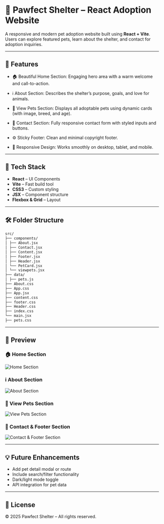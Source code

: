 # 🐾 Pawfect Shelter – React Adoption Website

A responsive and modern pet adoption website built using **React + Vite**.  
Users can explore featured pets, learn about the shelter, and contact for adoption inquiries.

---

## 🚀 Features

- 🏠 Beautiful Home Section: Engaging hero area with a warm welcome and call-to-action.

- ℹ️ About Section: Describes the shelter’s purpose, goals, and love for animals.

- 🐶 View Pets Section: Displays all adoptable pets using dynamic cards (with image, breed, and age).

- 💌 Contact Section: Fully responsive contact form with styled inputs and buttons.

- ⚙️ Sticky Footer: Clean and minimal copyright footer.

- 🎨 Responsive Design: Works smoothly on desktop, tablet, and mobile.

---

## 🧩 Tech Stack

- **React** – UI Components  
- **Vite** – Fast build tool  
- **CSS3** – Custom styling  
- **JSX** – Component structure  
- **Flexbox & Grid** – Layout  

---

## 🛠️ Folder Structure
```bash
src/
├── components/
│ ├── About.jsx
│ ├── Contact.jsx
│ ├── Content.jsx
│ ├── Footer.jsx
│ ├── Header.jsx
│ └── PetCard.jsx
│ └── viewpets.jsx
├── data/
│ ├── pets.js
├── About.css
├── App.css
├── App.jsx
├── content.css
├── footer.css
├── Header.css
├── index.css
└── main.jsx
├── pets.css
```

---

## 📸 Preview

### 🏠 Home Section
![Home Section](https://github.com/user-attachments/assets/0d7cd6b8-6fda-4e95-ad02-e60ac0d51079)

### ℹ️ About Section
![About Section](https://github.com/user-attachments/assets/96d18283-97fe-4d34-8ffc-e8b849600db5)

### 🐶 View Pets Section
![View Pets Section](https://github.com/user-attachments/assets/823445a7-cbe2-48cf-bb9a-e22ee714a9eb)

### 💌 Contact & Footer Section
![Contact & Footer Section](https://github.com/user-attachments/assets/930ba896-9551-4e7e-87c6-41162afb664a)



---

## 💡 Future Enhancements

- Add pet detail modal or route  
- Include search/filter functionality  
- Dark/light mode toggle  
- API integration for pet data  

---

## 📄 License

© 2025 Pawfect Shelter – All rights reserved.

